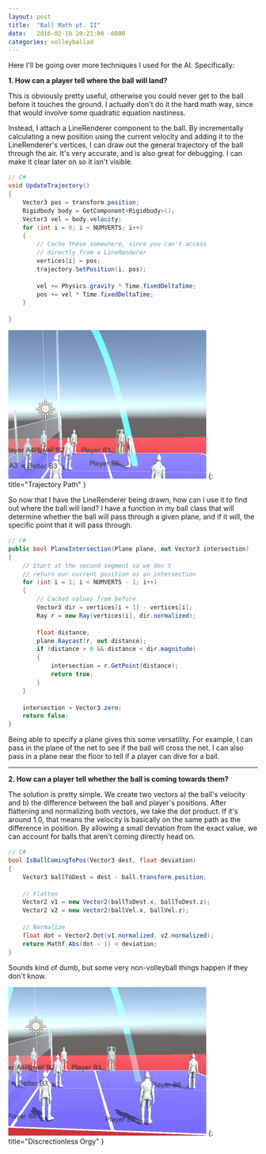 ```yaml
---
layout: post
title:  "Ball Math pt. II"
date:   2016-02-10 20:21:00 -0800
categories: volleyballad
---
```

<script src='https://cdn.mathjax.org/mathjax/latest/MathJax.js?config=TeX-AMS-MML_HTMLorMML'></script>

Here I'll be going over more techniques I used for the AI. Specifically:

**1. How can a player tell where the ball will land?**

This is obviously pretty useful, otherwise you could never get to the ball before it touches the ground. I actually don't do it the hard math way, since that would involve some quadratic equation nastiness.

Instead, I attach a LineRenderer component to the ball. By incrementally calculating a new position using the current velocity and adding it to the LineRenderer's vertices, I can draw out the general trajectory of the ball through the air. It's very accurate, and is also great for debugging. I can make it clear later on so it isn't visible.

``` csharp
// C#
void UpdateTrajectory()
{
    Vector3 pos = transform.position;
    Rigidbody body = GetComponent<Rigidbody>();
    Vector3 vel = body.velocity;
    for (int i = 0; i < NUMVERTS; i++)
    {
    	// Cache these somewhere, since you can't access
    	// directly from a LineRenderer
        vertices[i] = pos;
        trajectory.SetPosition(i, pos);

        vel += Physics.gravity * Time.fixedDeltaTime;
        pos += vel * Time.fixedDeltaTime;
    }
    
}
```

![Trajectory Path](/res/blog/linerenderer-example.gif)
{:
	title="Trajectory Path"
}

So now that I have the LineRenderer being drawn, how can I use it to find out where the ball will land? I have a function in my ball class that will determine whether the ball will pass through a given plane, and if it will, the specific point that it will pass through. 

``` csharp
// C#
public bool PlaneIntersection(Plane plane, out Vector3 intersection)
{
    // Start at the second segment so we don't
    // return our current position as an intersection
    for (int i = 1; i < NUMVERTS - 1; i++)
    {
    	// Cached values from before
        Vector3 dir = vertices[i + 1] - vertices[i];
        Ray r = new Ray(vertices[i], dir.normalized);

        float distance;
        plane.Raycast(r, out distance);
        if (distance > 0 && distance < dir.magnitude)
        {
            intersection = r.GetPoint(distance);
            return true;
        }
    }

    intersection = Vector3.zero;
    return false;
}
```

Being able to specify a plane gives this some versatility. For example, I can pass in the plane of the net to see if the ball will cross the net. I can also pass in a plane near the floor to tell if a player can dive for a ball.

---

**2. How can a player tell whether the ball is coming towards them?**

The solution is pretty simple. We create two vectors a) the ball's velocity and b) the difference between the ball and player's positions. After flattening and normalizing both vectors, we take the dot product. If it's around 1.0, that means the velocity is basically on the same path as the difference in position. By allowing a small deviation from the exact value, we can account for balls that aren't coming directly head on.

``` csharp
// C#
bool IsBallComingToPos(Vector3 dest, float deviation)
{
    Vector3 ballToDest = dest - ball.transform.position;

    // Flatten
    Vector2 v1 = new Vector2(ballToDest.x, ballToDest.z);
    Vector2 v2 = new Vector2(ballVel.x, ballVel.z);

    // Normalize
    float dot = Vector2.Dot(v1.normalized, v2.normalized);
    return Mathf.Abs(dot - 1) < deviation;
}
```

Sounds kind of dumb, but some very non-volleyball things happen if they don't know.

![Discrectionless Orgy](/res/blog/discretionless-orgy.gif)
{:
	title="Discrectionless Orgy"
}